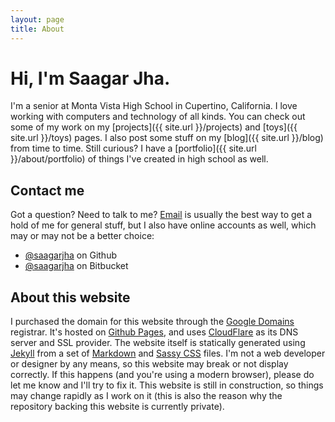 ```yaml
---
layout: page
title: About
---
```


# Hi, I'm Saagar Jha.
I'm a senior at Monta Vista High School in Cupertino, California. I love working with computers and technology of all kinds. You can check out some of my work on my [projects]({{ site.url }}/projects) and [toys]({{ site.url }}/toys) pages. I also post some stuff on my [blog]({{ site.url }}/blog) from time to time. Still curious? I have a [portfolio]({{ site.url }}/about/portfolio) of things I've created in high school as well.

## Contact me
Got a question? Need to talk to me? [Email](mailto:saagar@saagarjha.com) is usually the best way to get a hold of me for general stuff, but I also have online accounts as well, which may or may not be a better choice:

- [@saagarjha](https://github.com/saagarjha) on Github
- [@saagarjha](https://bitbucket.org/saagarjha/) on Bitbucket

## About this website
I purchased the domain for this website through the [Google Domains](https://domains.google/) registrar. It's hosted on [Github Pages](https://pages.github.com), and uses [CloudFlare](https://www.cloudflare.com) as its DNS server and SSL provider. The website itself is statically generated using [Jekyll](https://jekyllrb.com) from a set of [Markdown](https://daringfireball.net/projects/markdown/) and [Sassy CSS](http://sass-lang.com) files. I'm not a web developer or designer by any means, so this website may break or not display correctly. If this happens (and you're using a modern browser), please do let me know and I'll try to fix it. This website is still in construction, so things may change rapidly as I work on it (this is also the reason why the repository backing this website is currently private).
